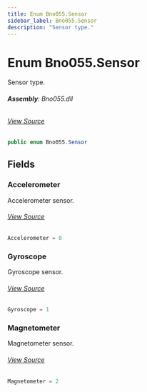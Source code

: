 ```yaml
---
title: Enum Bno055.Sensor
sidebar_label: Bno055.Sensor
description: "Sensor type."
---
```

# Enum Bno055.Sensor
Sensor type.

###### **Assembly**: Bno055.dll
###### [View Source](https://github.com/WildernessLabs/Meadow.Foundation.git/blob/develop/Source/Meadow.Foundation.Peripherals/Sensors.Motion.Bno055/Driver/Bno055.Enums.cs#L124)
```csharp title="Declaration"
public enum Bno055.Sensor
```
## Fields
### Accelerometer
Accelerometer sensor.
###### [View Source](https://github.com/WildernessLabs/Meadow.Foundation.git/blob/develop/Source/Meadow.Foundation.Peripherals/Sensors.Motion.Bno055/Driver/Bno055.Enums.cs#L129)
```csharp title="Declaration"
Accelerometer = 0
```
### Gyroscope
Gyroscope sensor.
###### [View Source](https://github.com/WildernessLabs/Meadow.Foundation.git/blob/develop/Source/Meadow.Foundation.Peripherals/Sensors.Motion.Bno055/Driver/Bno055.Enums.cs#L134)
```csharp title="Declaration"
Gyroscope = 1
```
### Magnetometer
Magnetometer sensor.
###### [View Source](https://github.com/WildernessLabs/Meadow.Foundation.git/blob/develop/Source/Meadow.Foundation.Peripherals/Sensors.Motion.Bno055/Driver/Bno055.Enums.cs#L139)
```csharp title="Declaration"
Magnetometer = 2
```
